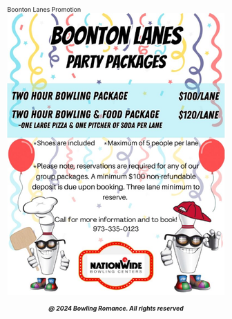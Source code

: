 <html>
    <head style="
        <title>App Name - @yield('title')</title>
        <style>
           .site-title, .site-tagline {
            visibility: hidden;}
        </style>
    </head>
<body>   
<h1 style="text-align:center;">Boonton Lanes Promotion</h1>
<img
  class="fit-picture"
  src="boontonlanes.jpeg"
  alt="Boonton Lanes Promotion" />
  
<h5 style="text-align:center;"><i>@ 2024 Bowling Romance. All rights reserved</i></h5>   
</body>
</html>
